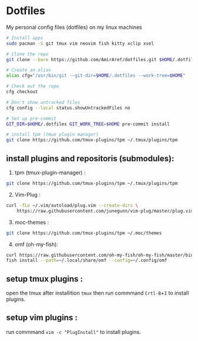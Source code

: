 # Dotfiles
My personal config files (dotfiles) on my linux machines


```bash
# Install apps
sudo pacman -S git tmux vim neovim fish kitty xclip xsel

# Clone the repo
git clone --bare https://github.com/AmirAref/dotfiles.git $HOME/.dotfiles

# Create an alias
alias cfg="/usr/bin/git --git-dir=$HOME/.dotfiles --work-tree=$HOME"

# Check out the repo
cfg checkout

# Don't show untracked files
cfg config --local status.showUntrackedFiles no

# Set up pre-commit
GIT_DIR=$HOME/.dotfiles GIT_WORK_TREE=$HOME pre-commit install

# install tpm (tmux plugin manager)
git clone https://github.com/tmux-plugins/tpm ~/.tmux/plugins/tpm
```

## install plugins and repositoris (submodules):
1. tpm (tmux-plugin-manager) :
```bash
git clone https://github.com/tmux-plugins/tpm ~/.tmux/plugins/tpm
```
  

2. Vim-Plug :
```bash
curl -fLo ~/.vim/autoload/plug.vim --create-dirs \
    https://raw.githubusercontent.com/junegunn/vim-plug/master/plug.vim
```
  

3. moc-themes :  
```bash
git clone https://github.com/tmux-plugins/tpm ~/.moc/themes
```
  

4. omf (oh-my-fish):
```bash
curl https://raw.githubusercontent.com/oh-my-fish/oh-my-fish/master/bin/install > install
fish install --path=~/.local/share/omf --config=~/.config/omf
```

## setup tmux plugins :  
open the tmux after installition `tmux` then run commmand `Crtl-B`+`I` to install plugins.  


## setup vim plugins :  
run commmand `vim -c "PlugInstall"` to install plugins.  


